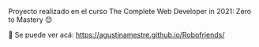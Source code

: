 Proyecto realizado en el curso The Complete Web Developer in 2021: Zero to Mastery 😊

👀 Se puede ver acá: https://agustinamestre.github.io/Robofriends/

